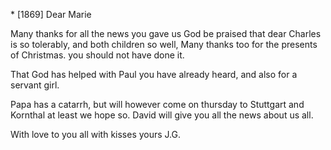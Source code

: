  <Decb>* [1869]
Dear Marie

Many thanks for all the news you gave us God be praised that dear Charles is so tolerably, and both children so well, Many thanks too for the presents of Christmas. you should not have done it.

That God has helped with Paul you have already heard, and also for a servant girl.

Papa has a catarrh, but will however come on thursday to Stuttgart and Kornthal at least we hope so. David will give you all the news about us all.

With love to you all with kisses
 yours J.G.
